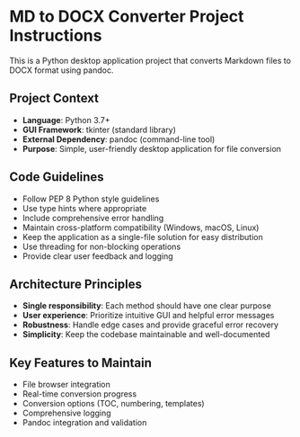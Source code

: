 <!-- Use this file to provide workspace-specific custom instructions to Copilot. For more details, visit https://code.visualstudio.com/docs/copilot/copilot-customization#_use-a-githubcopilotinstructionsmd-file -->

# MD to DOCX Converter Project Instructions

This is a Python desktop application project that converts Markdown files to DOCX format using pandoc.

## Project Context
- **Language**: Python 3.7+
- **GUI Framework**: tkinter (standard library)
- **External Dependency**: pandoc (command-line tool)
- **Purpose**: Simple, user-friendly desktop application for file conversion

## Code Guidelines
- Follow PEP 8 Python style guidelines
- Use type hints where appropriate
- Include comprehensive error handling
- Maintain cross-platform compatibility (Windows, macOS, Linux)
- Keep the application as a single-file solution for easy distribution
- Use threading for non-blocking operations
- Provide clear user feedback and logging

## Architecture Principles
- **Single responsibility**: Each method should have one clear purpose
- **User experience**: Prioritize intuitive GUI and helpful error messages
- **Robustness**: Handle edge cases and provide graceful error recovery
- **Simplicity**: Keep the codebase maintainable and well-documented

## Key Features to Maintain
- File browser integration
- Real-time conversion progress
- Conversion options (TOC, numbering, templates)
- Comprehensive logging
- Pandoc integration and validation
